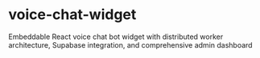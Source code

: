 # voice-chat-widget
Embeddable React voice chat bot widget with distributed worker architecture, Supabase integration, and comprehensive admin dashboard
